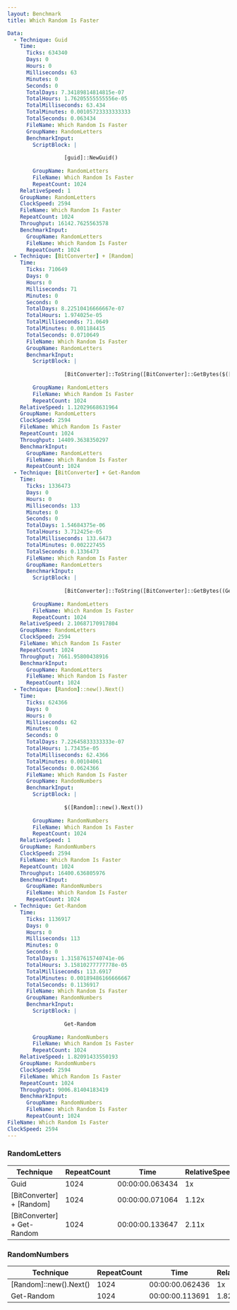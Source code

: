 ```yaml
---
layout: Benchmark
title: Which Random Is Faster

Data: 
  - Technique: Guid
    Time: 
      Ticks: 634340
      Days: 0
      Hours: 0
      Milliseconds: 63
      Minutes: 0
      Seconds: 0
      TotalDays: 7.34189814814815e-07
      TotalHours: 1.76205555555556e-05
      TotalMilliseconds: 63.434
      TotalMinutes: 0.00105723333333333
      TotalSeconds: 0.063434
      FileName: Which Random Is Faster
      GroupName: RandomLetters
      BenchmarkInput: 
        ScriptBlock: |
          
                  [guid]::NewGuid()
              
        GroupName: RandomLetters
        FileName: Which Random Is Faster
        RepeatCount: 1024
    RelativeSpeed: 1
    GroupName: RandomLetters
    ClockSpeed: 2594
    FileName: Which Random Is Faster
    RepeatCount: 1024
    Throughput: 16142.7625563578
    BenchmarkInput: 
      GroupName: RandomLetters
      FileName: Which Random Is Faster
      RepeatCount: 1024
  - Technique: [BitConverter] + [Random]
    Time: 
      Ticks: 710649
      Days: 0
      Hours: 0
      Milliseconds: 71
      Minutes: 0
      Seconds: 0
      TotalDays: 8.22510416666667e-07
      TotalHours: 1.974025e-05
      TotalMilliseconds: 71.0649
      TotalMinutes: 0.001184415
      TotalSeconds: 0.0710649
      FileName: Which Random Is Faster
      GroupName: RandomLetters
      BenchmarkInput: 
        ScriptBlock: |
          
                  [BitConverter]::ToString([BitConverter]::GetBytes($([Random]::new().next())))
              
        GroupName: RandomLetters
        FileName: Which Random Is Faster
        RepeatCount: 1024
    RelativeSpeed: 1.12029668631964
    GroupName: RandomLetters
    ClockSpeed: 2594
    FileName: Which Random Is Faster
    RepeatCount: 1024
    Throughput: 14409.3638350297
    BenchmarkInput: 
      GroupName: RandomLetters
      FileName: Which Random Is Faster
      RepeatCount: 1024
  - Technique: [BitConverter] + Get-Random
    Time: 
      Ticks: 1336473
      Days: 0
      Hours: 0
      Milliseconds: 133
      Minutes: 0
      Seconds: 0
      TotalDays: 1.54684375e-06
      TotalHours: 3.712425e-05
      TotalMilliseconds: 133.6473
      TotalMinutes: 0.002227455
      TotalSeconds: 0.1336473
      FileName: Which Random Is Faster
      GroupName: RandomLetters
      BenchmarkInput: 
        ScriptBlock: |
          
                  [BitConverter]::ToString([BitConverter]::GetBytes((Get-Random)))
              
        GroupName: RandomLetters
        FileName: Which Random Is Faster
        RepeatCount: 1024
    RelativeSpeed: 2.10687170917804
    GroupName: RandomLetters
    ClockSpeed: 2594
    FileName: Which Random Is Faster
    RepeatCount: 1024
    Throughput: 7661.95800438916
    BenchmarkInput: 
      GroupName: RandomLetters
      FileName: Which Random Is Faster
      RepeatCount: 1024
  - Technique: [Random]::new().Next()
    Time: 
      Ticks: 624366
      Days: 0
      Hours: 0
      Milliseconds: 62
      Minutes: 0
      Seconds: 0
      TotalDays: 7.22645833333333e-07
      TotalHours: 1.73435e-05
      TotalMilliseconds: 62.4366
      TotalMinutes: 0.00104061
      TotalSeconds: 0.0624366
      FileName: Which Random Is Faster
      GroupName: RandomNumbers
      BenchmarkInput: 
        ScriptBlock: |
          
                  $([Random]::new().Next())
              
        GroupName: RandomNumbers
        FileName: Which Random Is Faster
        RepeatCount: 1024
    RelativeSpeed: 1
    GroupName: RandomNumbers
    ClockSpeed: 2594
    FileName: Which Random Is Faster
    RepeatCount: 1024
    Throughput: 16400.636805976
    BenchmarkInput: 
      GroupName: RandomNumbers
      FileName: Which Random Is Faster
      RepeatCount: 1024
  - Technique: Get-Random
    Time: 
      Ticks: 1136917
      Days: 0
      Hours: 0
      Milliseconds: 113
      Minutes: 0
      Seconds: 0
      TotalDays: 1.31587615740741e-06
      TotalHours: 3.15810277777778e-05
      TotalMilliseconds: 113.6917
      TotalMinutes: 0.00189486166666667
      TotalSeconds: 0.1136917
      FileName: Which Random Is Faster
      GroupName: RandomNumbers
      BenchmarkInput: 
        ScriptBlock: |
          
                  Get-Random
              
        GroupName: RandomNumbers
        FileName: Which Random Is Faster
        RepeatCount: 1024
    RelativeSpeed: 1.82091433550193
    GroupName: RandomNumbers
    ClockSpeed: 2594
    FileName: Which Random Is Faster
    RepeatCount: 1024
    Throughput: 9006.81404183419
    BenchmarkInput: 
      GroupName: RandomNumbers
      FileName: Which Random Is Faster
      RepeatCount: 1024
FileName: Which Random Is Faster
ClockSpeed: 2594
---
```



### RandomLetters


|Technique                  |RepeatCount|Time           |RelativeSpeed|Throughput|
|---------------------------|-----------|---------------|-------------|----------|
|Guid                       |1024       |00:00:00.063434|1x           |16142.76/s|
|[BitConverter] + [Random]  |1024       |00:00:00.071064|1.12x        |14409.36/s|
|[BitConverter] + Get-Random|1024       |00:00:00.133647|2.11x        |7661.96/s |


### RandomNumbers


|Technique             |RepeatCount|Time           |RelativeSpeed|Throughput|
|----------------------|-----------|---------------|-------------|----------|
|[Random]::new().Next()|1024       |00:00:00.062436|1x           |16400.64/s|
|Get-Random            |1024       |00:00:00.113691|1.82x        |9006.81/s |
